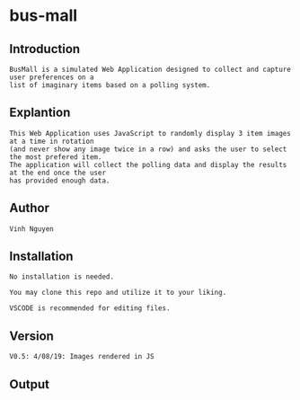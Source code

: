 # bus-mall

## Introduction

    BusMall is a simulated Web Application designed to collect and capture user preferences on a 
    list of imaginary items based on a polling system.

## Explantion

    This Web Application uses JavaScript to randomly display 3 item images at a time in rotation 
    (and never show any image twice in a row) and asks the user to select the most prefered item. 
    The application will collect the polling data and display the results at the end once the user 
    has provided enough data.

## Author

    Vinh Nguyen

## Installation

    No installation is needed.

    You may clone this repo and utilize it to your liking.

    VSCODE is recommended for editing files.

## Version

    V0.5: 4/08/19: Images rendered in JS

## Output
